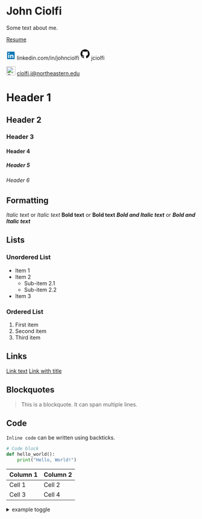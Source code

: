 # John Ciolfi

Some text about me.

[Resume](files/John%20Ciolfi%20Resume.pdf)

<svg viewBox="0 0 24 24" fill="#0077B5" class="mercado-match" width="24" height="24" focusable="false">
  <path d="M20.5 2h-17A1.5 1.5 0 002 3.5v17A1.5 1.5 0 003.5 22h17a1.5 1.5 0 001.5-1.5v-17A1.5 1.5 0 0020.5 2zM8 19H5v-9h3zM6.5 8.25A1.75 1.75 0 118.3 6.5a1.78 1.78 0 01-1.8 1.75zM19 19h-3v-4.74c0-1.42-.6-1.93-1.38-1.93A1.74 1.74 0 0013 14.19a.66.66 0 000 .14V19h-3v-9h2.9v1.3a3.11 3.11 0 012.7-1.4c1.55 0 3.36.86 3.36 3.66z"></path>
</svg> linkedin.com/in/johnciolfi

<svg height="32" aria-hidden="true" viewBox="0 0 16 16" width="24" height="24">
    <path d="M8 0c4.42 0 8 3.58 8 8a8.013 8.013 0 0 1-5.45 7.59c-.4.08-.55-.17-.55-.38 0-.27.01-1.13.01-2.2 0-.75-.25-1.23-.54-1.48 1.78-.2 3.65-.88 3.65-3.95 0-.88-.31-1.59-.82-2.15.08-.2.36-1.02-.08-2.12 0 0-.67-.22-2.2.82-.64-.18-1.32-.27-2-.27-.68 0-1.36.09-2 .27-1.53-1.03-2.2-.82-2.2-.82-.44 1.1-.16 1.92-.08 2.12-.51.56-.82 1.28-.82 2.15 0 3.06 1.86 3.75 3.64 3.95-.23.2-.44.55-.51 1.07-.46.21-1.61.55-2.33-.66-.15-.24-.6-.83-1.23-.82-.67.01-.27.38.01.53.34.19.73.9.82 1.13.16.45.68 1.31 2.69.94 0 .67.01 1.3.01 1.49 0 .21-.15.45-.55.38A7.995 7.995 0 0 1 0 8c0-4.42 3.58-8 8-8Z"></path>
</svg> jciolfi

<img src="https://res-1.cdn.office.net/shellux/outlook_24x.59692ba8e1f344194426952916c16896.svg" alt="Outlook" class="" data-clicklog="custom" style="width: 24px; height: 24px;"> ciolfi.j@northeastern.edu



# Header 1
## Header 2
### Header 3
#### Header 4
##### Header 5
###### Header 6

## Formatting

*Italic text* or _Italic text_
**Bold text** or __Bold text__
***Bold and Italic text*** or ___Bold and Italic text___

## Lists

### Unordered List

- Item 1
- Item 2
  - Sub-item 2.1
  - Sub-item 2.2
- Item 3

### Ordered List

1. First item
2. Second item
3. Third item

## Links

[Link text](https://www.example.com)
[Link with title](https://www.example.com "Link Title")

## Blockquotes

> This is a blockquote.
> It can span multiple lines.

## Code

`Inline code` can be written using backticks.

```python
# Code block
def hello_world():
    print("Hello, World!")
```

| Column 1 | Column 2 |
|----------|----------|
| Cell 1   | Cell 2   |
| Cell 3   | Cell 4   |

<details>
    <summary> example toggle </summary>

    text of toggle
</details>
